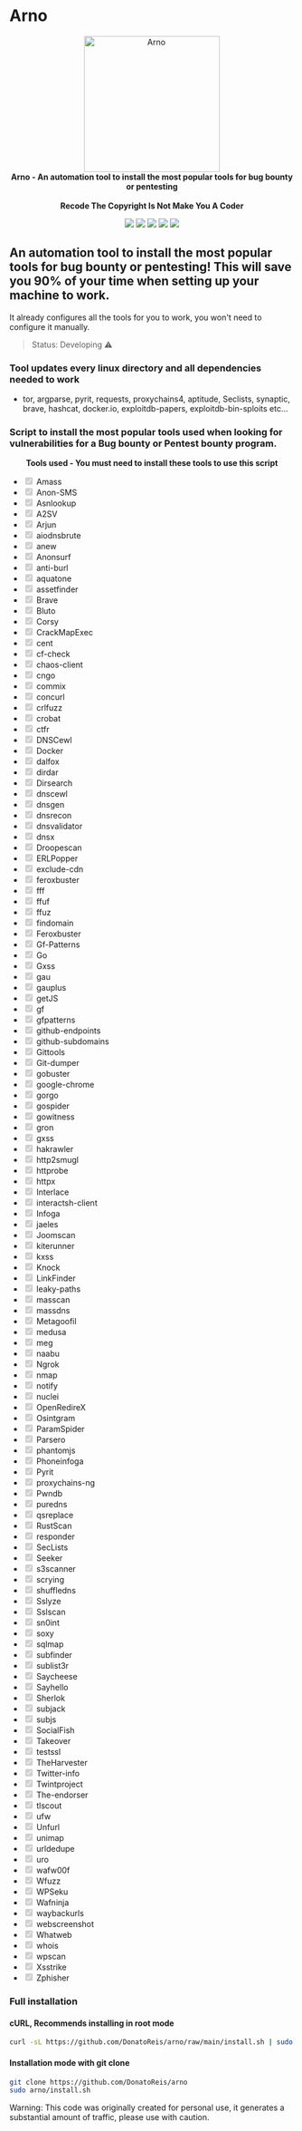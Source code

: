 # Arno

<p align="center" dir="auto">
  <a target="_blank" rel="noopener noreferrer" href="https://user-images.githubusercontent.com/93531354/155890601-5919d2fe-81be-486e-91d1-d93f8ef734cb.png"><img alt="Arno" src="https://user-images.githubusercontent.com/93531354/155890601-5919d2fe-81be-486e-91d1-d93f8ef734cb.png" height="240" style="max-width: 100%;"></a>
  <br>
  <strong>Arno - An automation tool to install the most popular tools for bug bounty or pentesting</strong> 
  <br><br>
  <strong>Recode The Copyright Is Not Make You A Coder</strong>
</p>  
  
<div>
  <p align="center" dir="auto">
  <a href="https://www.instagram.com/prohacker77_/" target="_blank"><img src="https://img.shields.io/badge/-Instagram-%23E4405F?style=for-the-badge&logo=instagram&logoColor=39ff14&logoColor=white&color=black" target="_blank"></a>
  <a href="https://discord.gg/Z2C2CyVZFU" target="_blank"><img src="https://img.shields.io/badge/-Discord-7289DA?style=for-the-badge&logo=discord&logoColor=39ff14&logoColor=white&color=black" target="_blank"></a>
  <a href="https://www.linkedin.com/in/caique-barreto-7809b2217/" target="_blank"><img src="https://img.shields.io/badge/-LinkdIn-%230077B5?style=for-the-badge&logo=linkedin&logoColor=39ff14&logoColor=white&color=black" target="_blank"></a>
  <a href="mailto:caique.hbarreto@gmail.com" target="_blank"><img src="https://img.shields.io/badge/-Gmail-%23333?style=for-the-badge&logo=gmail&logoColor=39ff14&logoColor=white&color=black" target="_blank"></a>
  <a href="https://t.me/PeakyBlindersW" target="_blank"><img src="https://img.shields.io/badge/Telegram-2CA5E0?style=for-the-badge&logo=telegram&logoColor=39ff14&logoColor=white&color=black" target="_blank"></a>
  </p>
</div>

## An automation tool to install the most popular tools for bug bounty or pentesting! This will save you 90% of your time when setting up your machine to work.
It already configures all the tools for you to work, you won't need to configure it manually.

> Status: Developing ⚠️


### Tool updates every linux directory and all dependencies needed to work
   - tor, argparse, pyrit, requests, proxychains4, aptitude, Seclists, synaptic, brave, hashcat, docker.io, exploitdb-papers, exploitdb-bin-sploits etc...


### Script to install the most popular tools used when looking for vulnerabilities for a Bug bounty or Pentest bounty program.




<p align="center" dir="auto"><strong>Tools used - You must need to install these tools to use this script</strong><br></p>

<ul class="contains-task-list">
    <li class="task-list-item"><input type="checkbox" id="" disabled="" class="task-list-item-checkbox" checked="">  Amass</li>
    <li class="task-list-item"><input type="checkbox" id="" disabled="" class="task-list-item-checkbox" checked="">  Anon-SMS</li>
    <li class="task-list-item"><input type="checkbox" id="" disabled="" class="task-list-item-checkbox" checked="">  Asnlookup</li>
    <li class="task-list-item"><input type="checkbox" id="" disabled="" class="task-list-item-checkbox" checked="">  A2SV</li>
    <li class="task-list-item"><input type="checkbox" id="" disabled="" class="task-list-item-checkbox" checked="">  Arjun</li>
    <li class="task-list-item"><input type="checkbox" id="" disabled="" class="task-list-item-checkbox" checked="">  aiodnsbrute</li>
    <li class="task-list-item"><input type="checkbox" id="" disabled="" class="task-list-item-checkbox" checked="">  anew</li>
    <li class="task-list-item"><input type="checkbox" id="" disabled="" class="task-list-item-checkbox" checked="">  Anonsurf</li>
    <li class="task-list-item"><input type="checkbox" id="" disabled="" class="task-list-item-checkbox" checked="">  anti-burl</li>
    <li class="task-list-item"><input type="checkbox" id="" disabled="" class="task-list-item-checkbox" checked="">  aquatone</li>
    <li class="task-list-item"><input type="checkbox" id="" disabled="" class="task-list-item-checkbox" checked="">  assetfinder</li>
    <li class="task-list-item"><input type="checkbox" id="" disabled="" class="task-list-item-checkbox" checked="">  Brave</li>
    <li class="task-list-item"><input type="checkbox" id="" disabled="" class="task-list-item-checkbox" checked="">  Bluto</li>
    <li class="task-list-item"><input type="checkbox" id="" disabled="" class="task-list-item-checkbox" checked="">  Corsy</li>
    <li class="task-list-item"><input type="checkbox" id="" disabled="" class="task-list-item-checkbox" checked="">  CrackMapExec</li>
    <li class="task-list-item"><input type="checkbox" id="" disabled="" class="task-list-item-checkbox" checked="">  cent</li>
    <li class="task-list-item"><input type="checkbox" id="" disabled="" class="task-list-item-checkbox" checked="">  cf-check</li>
    <li class="task-list-item"><input type="checkbox" id="" disabled="" class="task-list-item-checkbox" checked="">  chaos-client</li>
    <li class="task-list-item"><input type="checkbox" id="" disabled="" class="task-list-item-checkbox" checked="">  cngo</li>
    <li class="task-list-item"><input type="checkbox" id="" disabled="" class="task-list-item-checkbox" checked="">  commix</li>
    <li class="task-list-item"><input type="checkbox" id="" disabled="" class="task-list-item-checkbox" checked="">  concurl</li>
    <li class="task-list-item"><input type="checkbox" id="" disabled="" class="task-list-item-checkbox" checked="">  crlfuzz</li>
    <li class="task-list-item"><input type="checkbox" id="" disabled="" class="task-list-item-checkbox" checked="">  crobat</li>
    <li class="task-list-item"><input type="checkbox" id="" disabled="" class="task-list-item-checkbox" checked="">  ctfr</li>
    <li class="task-list-item"><input type="checkbox" id="" disabled="" class="task-list-item-checkbox" checked="">  DNSCewl</li>
    <li class="task-list-item"><input type="checkbox" id="" disabled="" class="task-list-item-checkbox" checked="">  Docker</li>
    <li class="task-list-item"><input type="checkbox" id="" disabled="" class="task-list-item-checkbox" checked="">  dalfox</li>
    <li class="task-list-item"><input type="checkbox" id="" disabled="" class="task-list-item-checkbox" checked="">  dirdar</li>
    <li class="task-list-item"><input type="checkbox" id="" disabled="" class="task-list-item-checkbox" checked="">  Dirsearch</li>
    <li class="task-list-item"><input type="checkbox" id="" disabled="" class="task-list-item-checkbox" checked="">  dnscewl</li>
    <li class="task-list-item"><input type="checkbox" id="" disabled="" class="task-list-item-checkbox" checked="">  dnsgen</li>
    <li class="task-list-item"><input type="checkbox" id="" disabled="" class="task-list-item-checkbox" checked="">  dnsrecon</li>
    <li class="task-list-item"><input type="checkbox" id="" disabled="" class="task-list-item-checkbox" checked="">  dnsvalidator</li>
    <li class="task-list-item"><input type="checkbox" id="" disabled="" class="task-list-item-checkbox" checked="">  dnsx</li>
    <li class="task-list-item"><input type="checkbox" id="" disabled="" class="task-list-item-checkbox" checked="">  Droopescan</li>
    <li class="task-list-item"><input type="checkbox" id="" disabled="" class="task-list-item-checkbox" checked="">  ERLPopper</li>
    <li class="task-list-item"><input type="checkbox" id="" disabled="" class="task-list-item-checkbox" checked="">  exclude-cdn</li>
    <li class="task-list-item"><input type="checkbox" id="" disabled="" class="task-list-item-checkbox" checked="">  feroxbuster</li>
    <li class="task-list-item"><input type="checkbox" id="" disabled="" class="task-list-item-checkbox" checked="">  fff</li>
    <li class="task-list-item"><input type="checkbox" id="" disabled="" class="task-list-item-checkbox" checked="">  ffuf</li>
    <li class="task-list-item"><input type="checkbox" id="" disabled="" class="task-list-item-checkbox" checked="">  ffuz</li>
    <li class="task-list-item"><input type="checkbox" id="" disabled="" class="task-list-item-checkbox" checked="">  findomain</li>
    <li class="task-list-item"><input type="checkbox" id="" disabled="" class="task-list-item-checkbox" checked="">  Feroxbuster</li>
    <li class="task-list-item"><input type="checkbox" id="" disabled="" class="task-list-item-checkbox" checked="">  Gf-Patterns</li>
    <li class="task-list-item"><input type="checkbox" id="" disabled="" class="task-list-item-checkbox" checked="">  Go</li>
    <li class="task-list-item"><input type="checkbox" id="" disabled="" class="task-list-item-checkbox" checked="">  Gxss</li>
    <li class="task-list-item"><input type="checkbox" id="" disabled="" class="task-list-item-checkbox" checked="">  gau</li>
    <li class="task-list-item"><input type="checkbox" id="" disabled="" class="task-list-item-checkbox" checked="">  gauplus</li>
    <li class="task-list-item"><input type="checkbox" id="" disabled="" class="task-list-item-checkbox" checked="">  getJS</li>
    <li class="task-list-item"><input type="checkbox" id="" disabled="" class="task-list-item-checkbox" checked="">  gf</li>
    <li class="task-list-item"><input type="checkbox" id="" disabled="" class="task-list-item-checkbox" checked="">  gfpatterns</li>
    <li class="task-list-item"><input type="checkbox" id="" disabled="" class="task-list-item-checkbox" checked="">  github-endpoints</li>
    <li class="task-list-item"><input type="checkbox" id="" disabled="" class="task-list-item-checkbox" checked="">  github-subdomains</li>
    <li class="task-list-item"><input type="checkbox" id="" disabled="" class="task-list-item-checkbox" checked="">  Gittools</li>
    <li class="task-list-item"><input type="checkbox" id="" disabled="" class="task-list-item-checkbox" checked="">  Git-dumper</li>
    <li class="task-list-item"><input type="checkbox" id="" disabled="" class="task-list-item-checkbox" checked="">  gobuster</li>
    <li class="task-list-item"><input type="checkbox" id="" disabled="" class="task-list-item-checkbox" checked="">  google-chrome</li>
    <li class="task-list-item"><input type="checkbox" id="" disabled="" class="task-list-item-checkbox" checked="">  gorgo</li>
    <li class="task-list-item"><input type="checkbox" id="" disabled="" class="task-list-item-checkbox" checked="">  gospider</li>
    <li class="task-list-item"><input type="checkbox" id="" disabled="" class="task-list-item-checkbox" checked="">  gowitness</li>
    <li class="task-list-item"><input type="checkbox" id="" disabled="" class="task-list-item-checkbox" checked="">  gron</li>
    <li class="task-list-item"><input type="checkbox" id="" disabled="" class="task-list-item-checkbox" checked="">  gxss</li>
    <li class="task-list-item"><input type="checkbox" id="" disabled="" class="task-list-item-checkbox" checked="">  hakrawler</li>
    <li class="task-list-item"><input type="checkbox" id="" disabled="" class="task-list-item-checkbox" checked="">  http2smugl</li>
    <li class="task-list-item"><input type="checkbox" id="" disabled="" class="task-list-item-checkbox" checked="">  httprobe</li>
    <li class="task-list-item"><input type="checkbox" id="" disabled="" class="task-list-item-checkbox" checked="">  httpx</li>
    <li class="task-list-item"><input type="checkbox" id="" disabled="" class="task-list-item-checkbox" checked="">  Interlace</li>
    <li class="task-list-item"><input type="checkbox" id="" disabled="" class="task-list-item-checkbox" checked="">  interactsh-client</li>
    <li class="task-list-item"><input type="checkbox" id="" disabled="" class="task-list-item-checkbox" checked="">  Infoga</li>
    <li class="task-list-item"><input type="checkbox" id="" disabled="" class="task-list-item-checkbox" checked="">  jaeles</li>
    <li class="task-list-item"><input type="checkbox" id="" disabled="" class="task-list-item-checkbox" checked="">  Joomscan</li>
    <li class="task-list-item"><input type="checkbox" id="" disabled="" class="task-list-item-checkbox" checked="">  kiterunner</li>
    <li class="task-list-item"><input type="checkbox" id="" disabled="" class="task-list-item-checkbox" checked="">  kxss</li>
    <li class="task-list-item"><input type="checkbox" id="" disabled="" class="task-list-item-checkbox" checked="">  Knock</li>
    <li class="task-list-item"><input type="checkbox" id="" disabled="" class="task-list-item-checkbox" checked="">  LinkFinder</li>
    <li class="task-list-item"><input type="checkbox" id="" disabled="" class="task-list-item-checkbox" checked="">  leaky-paths</li>
    <li class="task-list-item"><input type="checkbox" id="" disabled="" class="task-list-item-checkbox" checked="">  masscan</li>
    <li class="task-list-item"><input type="checkbox" id="" disabled="" class="task-list-item-checkbox" checked="">  massdns</li>
    <li class="task-list-item"><input type="checkbox" id="" disabled="" class="task-list-item-checkbox" checked="">  Metagoofil</li>
    <li class="task-list-item"><input type="checkbox" id="" disabled="" class="task-list-item-checkbox" checked="">  medusa</li>
    <li class="task-list-item"><input type="checkbox" id="" disabled="" class="task-list-item-checkbox" checked="">  meg</li>
    <li class="task-list-item"><input type="checkbox" id="" disabled="" class="task-list-item-checkbox" checked="">  naabu</li>
    <li class="task-list-item"><input type="checkbox" id="" disabled="" class="task-list-item-checkbox" checked="">  Ngrok</li>
    <li class="task-list-item"><input type="checkbox" id="" disabled="" class="task-list-item-checkbox" checked="">  nmap</li>
    <li class="task-list-item"><input type="checkbox" id="" disabled="" class="task-list-item-checkbox" checked="">  notify</li>
    <li class="task-list-item"><input type="checkbox" id="" disabled="" class="task-list-item-checkbox" checked="">  nuclei</li>
    <li class="task-list-item"><input type="checkbox" id="" disabled="" class="task-list-item-checkbox" checked="">  OpenRedireX</li>
    <li class="task-list-item"><input type="checkbox" id="" disabled="" class="task-list-item-checkbox" checked="">  Osintgram</li>
    <li class="task-list-item"><input type="checkbox" id="" disabled="" class="task-list-item-checkbox" checked="">  ParamSpider</li>
    <li class="task-list-item"><input type="checkbox" id="" disabled="" class="task-list-item-checkbox" checked="">  Parsero</li>
    <li class="task-list-item"><input type="checkbox" id="" disabled="" class="task-list-item-checkbox" checked="">  phantomjs</li>
    <li class="task-list-item"><input type="checkbox" id="" disabled="" class="task-list-item-checkbox" checked="">  Phoneinfoga</li>
    <li class="task-list-item"><input type="checkbox" id="" disabled="" class="task-list-item-checkbox" checked="">  Pyrit</li>
    <li class="task-list-item"><input type="checkbox" id="" disabled="" class="task-list-item-checkbox" checked="">  proxychains-ng</li>
    <li class="task-list-item"><input type="checkbox" id="" disabled="" class="task-list-item-checkbox" checked="">  Pwndb</li>
    <li class="task-list-item"><input type="checkbox" id="" disabled="" class="task-list-item-checkbox" checked="">  puredns</li>
    <li class="task-list-item"><input type="checkbox" id="" disabled="" class="task-list-item-checkbox" checked="">  qsreplace</li>
    <li class="task-list-item"><input type="checkbox" id="" disabled="" class="task-list-item-checkbox" checked="">  RustScan</li>
    <li class="task-list-item"><input type="checkbox" id="" disabled="" class="task-list-item-checkbox" checked="">  responder</li>
    <li class="task-list-item"><input type="checkbox" id="" disabled="" class="task-list-item-checkbox" checked="">  SecLists</li>
    <li class="task-list-item"><input type="checkbox" id="" disabled="" class="task-list-item-checkbox" checked="">  Seeker</li>
    <li class="task-list-item"><input type="checkbox" id="" disabled="" class="task-list-item-checkbox" checked="">  s3scanner</li>
    <li class="task-list-item"><input type="checkbox" id="" disabled="" class="task-list-item-checkbox" checked="">  scrying</li>
    <li class="task-list-item"><input type="checkbox" id="" disabled="" class="task-list-item-checkbox" checked="">  shuffledns</li>
    <li class="task-list-item"><input type="checkbox" id="" disabled="" class="task-list-item-checkbox" checked="">  Sslyze</li>
    <li class="task-list-item"><input type="checkbox" id="" disabled="" class="task-list-item-checkbox" checked="">  Sslscan</li>
    <li class="task-list-item"><input type="checkbox" id="" disabled="" class="task-list-item-checkbox" checked="">  sn0int</li>
    <li class="task-list-item"><input type="checkbox" id="" disabled="" class="task-list-item-checkbox" checked="">  soxy</li>
    <li class="task-list-item"><input type="checkbox" id="" disabled="" class="task-list-item-checkbox" checked="">  sqlmap</li>
    <li class="task-list-item"><input type="checkbox" id="" disabled="" class="task-list-item-checkbox" checked="">  subfinder</li>
    <li class="task-list-item"><input type="checkbox" id="" disabled="" class="task-list-item-checkbox" checked="">  sublist3r</li>
    <li class="task-list-item"><input type="checkbox" id="" disabled="" class="task-list-item-checkbox" checked="">  Saycheese</li>
    <li class="task-list-item"><input type="checkbox" id="" disabled="" class="task-list-item-checkbox" checked="">  Sayhello</li>
    <li class="task-list-item"><input type="checkbox" id="" disabled="" class="task-list-item-checkbox" checked="">  Sherlok</li>
    <li class="task-list-item"><input type="checkbox" id="" disabled="" class="task-list-item-checkbox" checked="">  subjack</li>
    <li class="task-list-item"><input type="checkbox" id="" disabled="" class="task-list-item-checkbox" checked="">  subjs</li>
    <li class="task-list-item"><input type="checkbox" id="" disabled="" class="task-list-item-checkbox" checked="">  SocialFish</li>
    <li class="task-list-item"><input type="checkbox" id="" disabled="" class="task-list-item-checkbox" checked="">  Takeover</li>
    <li class="task-list-item"><input type="checkbox" id="" disabled="" class="task-list-item-checkbox" checked="">  testssl</li>
    <li class="task-list-item"><input type="checkbox" id="" disabled="" class="task-list-item-checkbox" checked="">  TheHarvester</li>
    <li class="task-list-item"><input type="checkbox" id="" disabled="" class="task-list-item-checkbox" checked="">  Twitter-info</li>
    <li class="task-list-item"><input type="checkbox" id="" disabled="" class="task-list-item-checkbox" checked="">  Twintproject</li>
    <li class="task-list-item"><input type="checkbox" id="" disabled="" class="task-list-item-checkbox" checked="">  The-endorser</li>
    <li class="task-list-item"><input type="checkbox" id="" disabled="" class="task-list-item-checkbox" checked="">  tlscout</li>
    <li class="task-list-item"><input type="checkbox" id="" disabled="" class="task-list-item-checkbox" checked="">  ufw</li>
    <li class="task-list-item"><input type="checkbox" id="" disabled="" class="task-list-item-checkbox" checked="">  Unfurl</li>
    <li class="task-list-item"><input type="checkbox" id="" disabled="" class="task-list-item-checkbox" checked="">  unimap</li>
    <li class="task-list-item"><input type="checkbox" id="" disabled="" class="task-list-item-checkbox" checked="">  urldedupe</li>
    <li class="task-list-item"><input type="checkbox" id="" disabled="" class="task-list-item-checkbox" checked="">  uro</li>
    <li class="task-list-item"><input type="checkbox" id="" disabled="" class="task-list-item-checkbox" checked="">  wafw00f</li>
    <li class="task-list-item"><input type="checkbox" id="" disabled="" class="task-list-item-checkbox" checked="">  Wfuzz</li>
    <li class="task-list-item"><input type="checkbox" id="" disabled="" class="task-list-item-checkbox" checked="">  WPSeku</li>
    <li class="task-list-item"><input type="checkbox" id="" disabled="" class="task-list-item-checkbox" checked="">  Wafninja</li>
    <li class="task-list-item"><input type="checkbox" id="" disabled="" class="task-list-item-checkbox" checked="">  waybackurls</li>
    <li class="task-list-item"><input type="checkbox" id="" disabled="" class="task-list-item-checkbox" checked="">  webscreenshot</li>
    <li class="task-list-item"><input type="checkbox" id="" disabled="" class="task-list-item-checkbox" checked="">  Whatweb</li>
    <li class="task-list-item"><input type="checkbox" id="" disabled="" class="task-list-item-checkbox" checked="">  whois</li>
    <li class="task-list-item"><input type="checkbox" id="" disabled="" class="task-list-item-checkbox" checked="">  wpscan</li>
    <li class="task-list-item"><input type="checkbox" id="" disabled="" class="task-list-item-checkbox" checked="">  Xsstrike</li>
    <li class="task-list-item"><input type="checkbox" id="" disabled="" class="task-list-item-checkbox" checked="">  Zphisher</li>
</ul>


### Full installation
#### cURL, Recommends installing in root mode

```sh
curl -sL https://github.com/DonatoReis/arno/raw/main/install.sh | sudo bash

```
#### **Installation mode with git clone**
```sh
git clone https://github.com/DonatoReis/arno
sudo arno/install.sh
```

Warning: This code was originally created for personal use, it generates a substantial amount of traffic, please use with caution.
